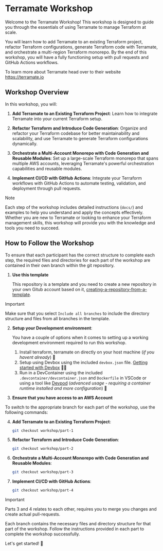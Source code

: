 # Terramate Workshop

Welcome to the Terramate Workshop! This workshop is designed to guide you through the essentials of using Terramate to manage Terraform at scale.

You will learn how to add Terramate to an existing Terraform project, refactor Terraform configurations, generate Terraform code with Terramate, and orchestrate a multi-region Terraform monorepo. By the end of this workshop, you will have a fully functioning setup with pull requests and GitHub Actions workflows.

To learn more about Terramate head over to their website <https://terramate.io>

## Workshop Overview

In this workshop, you will:

1. **Add Terramate to an Existing Terraform Project**: Learn how to integrate Terramate into your current Terraform setup.

2. **Refactor Terraform and Introduce Code Generation**: Organize and refactor your Terraform codebase for better maintainability and scalability, and use Terramate to generate Terraform configurations dynamically.

3. **Orchestrate a Multi-Account Monorepo with Code Generation and Reusable Modules**: Set up a large-scale Terraform monorepo that spans multiple AWS accounts, leveraging Terramate's powerful orchestration capabilities and reusable modules.

4. **Implement CI/CD with GitHub Actions**: Integrate your Terraform workflows with GitHub Actions to automate testing, validation, and deployment through pull requests.

> [!NOTE]
> Each step of the workshop includes detailed instructions (`docs/`) and examples to help you understand and apply the concepts effectively. Whether you are new to Terramate or looking to enhance your Terraform management skills, this workshop will provide you with the knowledge and tools you need to succeed.

## How to Follow the Workshop

To ensure that each participant has the correct structure to complete each step, the required files and directories for each part of the workshop are contained in their own branch within the git repository.

1. **Use this template**

    This repository is a template and you need to create a new repository in your own Gitub account based on it, [creating-a-repository-from-a-template](https://docs.github.com/en/repositories/creating-and-managing-repositories/creating-a-repository-from-a-template).

> [!IMPORTANT]
> Make sure that you select `Include all branches` to include the directory structure and files from all branches in the template.

2. **Setup your Development environment**:

    You have a couple of options when it comes to setting up a working development environment required to run this workshop.
    1. Install terraform, terramate on directly on your host machine (*if you havent already*) 🙈
    2. Setup using Devbox using the included `devbox.json` file. [Getting started with Devbox](https://www.jetify.com/docs/devbox/quickstart/) 🖖🏼
    3. Run in a DevContainer using the included `.devcontainer/devcontainer.json` and `Dockerfile` in VSCode or using a tool like [Devpod](https://devpod.sh/docs/getting-started/install) (*advanced usage - requiring a container runtime installed and more configuration*) 🐳

3. **Ensure that you have access to an AWS Account**

To switch to the appropriate branch for each part of the workshop, use the following commands:

4. **Add Terramate to an Existing Terraform Project**:

    ```sh
    git checkout workshop/part-1
    ```

5. **Refactor Terraform and Introduce Code Generation**:

    ```sh
    git checkout workshop/part-2
    ```

6. **Orchestrate a Multi-Account Monorepo with Code Generation and Reusable Modules**:

    ```sh
    git checkout workshop/part-3
    ```

7. **Implement CI/CD with GitHub Actions**:

    ```sh
    git checkout workshop/part-4
    ```

> [!IMPORTANT]
> Parts 3 and 4 relates to each other, requires you to merge you changes and create actual pull-requests.

Each branch contains the necessary files and directory structure for that part of the workshop. Follow the instructions provided in each part to complete the workshop successfully.

Let's get started! 🚀
